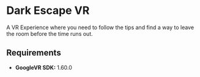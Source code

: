 # Dark Escape VR

A VR Experience where you need to follow the tips and find a way to leave the room before the time runs out.

## Requirements

- **GoogleVR SDK:** 1.60.0
